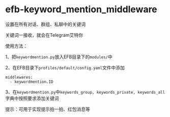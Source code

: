 # efb-keyword_mention_middleware
设置在所有对话、群组、私聊中的关键词

关键词一接收，就会在Telegram艾特你

使用方法：

1、把`keywordmention.py`放入EFB目录下的`modules/`中

2、在EFB目录下`profiles/default/config.yaml`文件中添加

```
middlewares:
  - keywordmention.ID
```

3、在`keywordmention.py`中`keywords_group, keywords_private, keywords_all`字典中按照要求添加关键词

提示：可用于实现提示拍一拍、红包消息等
